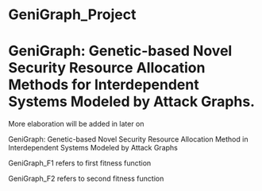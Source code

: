 # GeniGraph_Project
# GeniGraph: Genetic-based Novel Security Resource Allocation Methods for Interdependent Systems Modeled by Attack Graphs.

More elaboration will be added in later on

GeniGraph: Genetic-based Novel Security Resource Allocation Method in Interdependent Systems Modeled by Attack Graphs

GeniGraph_F1 refers to first fitness function

GeniGraph_F2 refers to second fitness function
